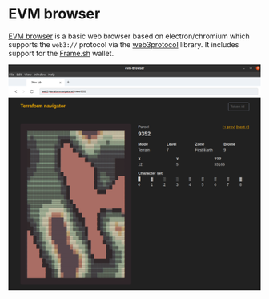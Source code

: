 # EVM browser

[EVM browser](https://github.com/nand2/evm-browser) is a basic web browser based on electron/chromium which supports the ``web3://`` protocol via the [web3protocol](https://github.com/web3-protocol/web3protocol-js) library.
It includes support for the [Frame.sh](https://frame.sh/) wallet.

![./evm-browser.png](../.gitbook/assets/evm-browser.png)